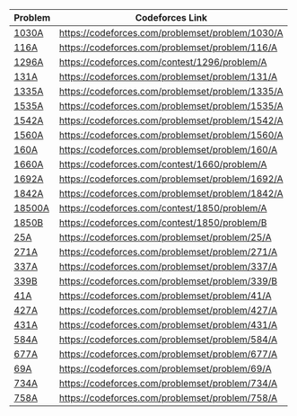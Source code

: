 Problem | Codeforces Link |
-------------|------|
[1030A](1030A.py) | https://codeforces.com/problemset/problem/1030/A |
[116A](116A.py) | https://codeforces.com/problemset/problem/116/A |
[1296A](1296A.py) | https://codeforces.com/contest/1296/problem/A |
[131A](131A.py) | https://codeforces.com/problemset/problem/131/A |
[1335A](1335A.py) | https://codeforces.com/problemset/problem/1335/A |
[1535A](1535A.py) | https://codeforces.com/problemset/problem/1535/A |
[1542A](1542A.py) | https://codeforces.com/problemset/problem/1542/A |
[1560A](1560A.py) | https://codeforces.com/problemset/problem/1560/A |
[160A](160A.py) | https://codeforces.com/problemset/problem/160/A |
[1660A](1660A.py) | https://codeforces.com/contest/1660/problem/A |
[1692A](1692A.py) | https://codeforces.com/problemset/problem/1692/A |
[1842A](1842A.py) | https://codeforces.com/problemset/problem/1842/A |
[18500A](18500A.py) | https://codeforces.com/contest/1850/problem/A |
[1850B](1850B.py) | https://codeforces.com/contest/1850/problem/B |
[25A](25A.py) | https://codeforces.com/problemset/problem/25/A |
[271A](271A.py) | https://codeforces.com/problemset/problem/271/A |
[337A](337A.py) | https://codeforces.com/problemset/problem/337/A |
[339B](339B.py) | https://codeforces.com/problemset/problem/339/B |
[41A](41A.py) | https://codeforces.com/problemset/problem/41/A |
[427A](427A.py) | https://codeforces.com/problemset/problem/427/A |
[431A](431A.py) | https://codeforces.com/problemset/problem/431/A |
[584A](584A.py) | https://codeforces.com/problemset/problem/584/A |
[677A](677A.py) | https://codeforces.com/problemset/problem/677/A |
[69A](69A.py) | https://codeforces.com/problemset/problem/69/A |
[734A](734A.py) | https://codeforces.com/problemset/problem/734/A |
[758A](758A.py) | https://codeforces.com/problemset/problem/758/A |
